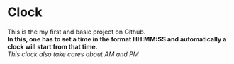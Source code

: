 # Clock 

This is the my first and basic project on Github.<br/>
**In this, one has to set a time in the format HH:MM:SS and automatically a clock will start from that time.**<br/>
*This clock also take cares about AM and PM*
